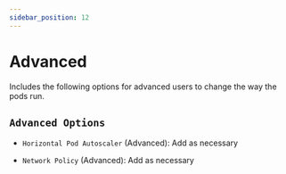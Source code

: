 ```yaml
---
sidebar_position: 12
---
```


# Advanced

Includes the following options for advanced users to change the way the pods run.

## `Advanced Options`

- `Horizontal Pod Autoscaler` (Advanced): Add as necessary

- `Network Policy` (Advanced): Add as necessary
